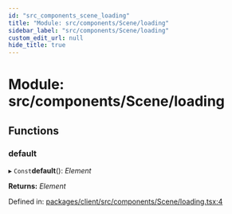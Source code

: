 ```yaml
---
id: "src_components_scene_loading"
title: "Module: src/components/Scene/loading"
sidebar_label: "src/components/Scene/loading"
custom_edit_url: null
hide_title: true
---
```


# Module: src/components/Scene/loading

## Functions

### default

▸ `Const`**default**(): *Element*

**Returns:** *Element*

Defined in: [packages/client/src/components/Scene/loading.tsx:4](https://github.com/xr3ngine/xr3ngine/blob/a16a45d7e/packages/client/src/components/Scene/loading.tsx#L4)
